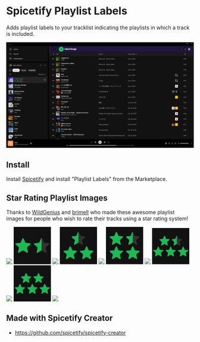 # Spicetify Playlist Labels

Adds playlist labels to your tracklist indicating the playlists in which a track is included.

![Screenshot](screenshot.png)

## Install
Install [Spicetify](https://spicetify.app) and install "Playlist Labels" from the Marketplace.

## Star Rating Playlist Images

Thanks to [WildGenius](https://github.com/WildGenius) and [brimell](https://github.com/brimell) who made these awesome playlist images for people who wish to rate their tracks using a star rating system!

<p float="left">
<img src="images/1-star.png" width="100px">
<img src="images/1.5-stars.png" width="100px">
<img src="images/2-stars.png" width="100px">
<img src="images/2.5-stars.png" width="100px">
<img src="images/3-stars.png" width="100px">
<img src="images/3.5-stars.png" width="100px">
<img src="images/4-stars.png" width="100px">
<img src="images/4.5-stars.png" width="100px">
<img src="images/5-stars.png" width="100px">
<img src="images/5-stars-2.png" width="100px">
<img src="images/unrated.png" width="100px">
</p>


## Made with Spicetify Creator
- https://github.com/spicetify/spicetify-creator